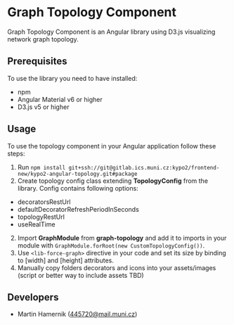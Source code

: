 # Graph Topology Component

Graph Topology Component is an Angular library using D3.js visualizing network graph topology.

## Prerequisites

To use the library you need to have installed:

* npm
* Angular Material v6 or higher
* D3.js v5 or higher

## Usage

To use the topology component in your Angular application follow these steps:

1. Run `npm install git+ssh://git@gitlab.ics.muni.cz:kypo2/frontend-new/kypo2-angular-topology.git#package`
2. Create topology config class extending **TopologyConfig** from the library. Config contains following options:
+  decoratorsRestUrl
+ defaultDecoratorRefreshPeriodInSeconds
+ topologyRestUrl
+ useRealTime
2. Import **GraphModule** from **graph-topology** and add it to imports in your module with `GraphModule.forRoot(new CustomTopologyConfig())`.
3. Use `<lib-force-graph>` directive in your code and set its size by binding to [width] and [height] attributes.
4. Manually copy folders decorators and icons into your assets/images (script or better way to include assets TBD)

## Developers

* Martin Hamernik (445720@mail.muni.cz)
